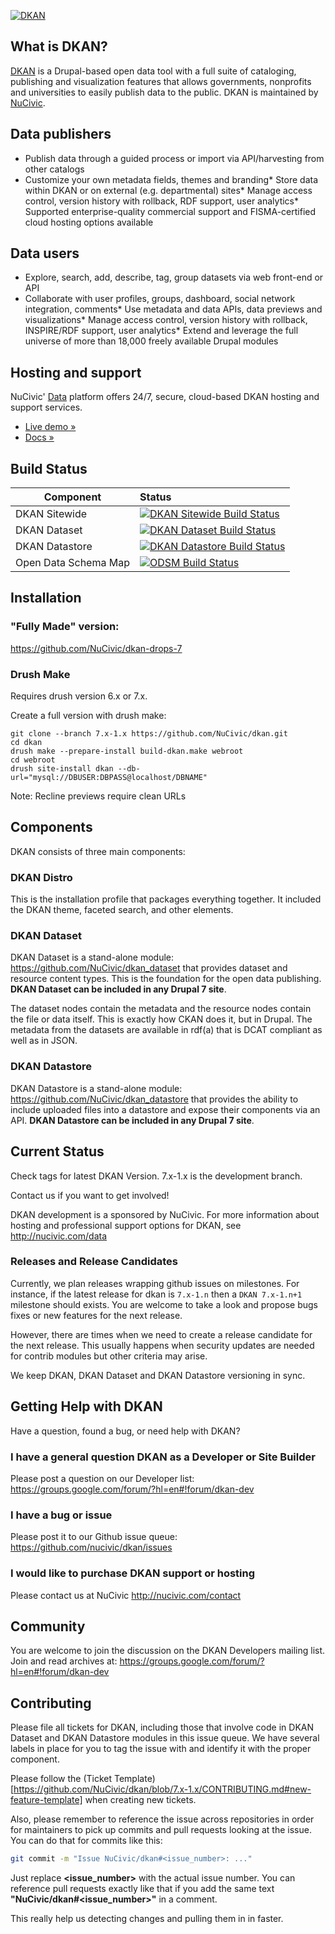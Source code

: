 
[![DKAN](http://f.cl.ly/items/3q3v120q0h1q2d2A3s3L/Screenshot%202014-04-29%2018.40.15.png)](http://nucivic.com/dkan)

## What is DKAN?

[DKAN](http://nucivic.com/dkan) is a Drupal-based open data tool with a full suite of cataloging, publishing and visualization features that allows governments, nonprofits and universities to easily publish data to the public. DKAN is maintained by [NuCivic](http://nucivic.com).

## Data publishers

*   Publish data through a guided process or import via API/harvesting from other catalogs
*   Customize your own metadata fields, themes and branding*   Store data within DKAN or on external (e.g. departmental) sites*   Manage access control, version history with rollback, RDF support, user analytics*   Supported enterprise-quality commercial support and FISMA-certified cloud hosting options available

## Data users

*   Explore, search, add, describe, tag, group datasets via web front-end or API
*   Collaborate with user profiles, groups, dashboard, social network integration, comments*   Use metadata and data APIs, data previews and visualizations*   Manage access control, version history with rollback, INSPIRE/RDF support, user analytics*   Extend and leverage the full universe of more than 18,000 freely available Drupal modules

## Hosting and support

NuCivic' [Data](http://nucivic.com/data/) platform offers 24/7, secure, cloud-based DKAN hosting and support services.

*   [ Live demo » ](http://demo.getdkan.com/)
*   [ Docs » ](http://docs.getdkan.com/)

## Build Status

| Component      | Status      |
|----------------|:------------|
| DKAN Sitewide  | [![DKAN Sitewide Build Status](https://circleci.com/gh/NuCivic/dkan.svg?style=svg)](https://circleci.com/gh/NuCivic/dkan) |
| DKAN Dataset   | [![DKAN Dataset Build Status](https://travis-ci.org/NuCivic/dkan_dataset.svg?branch=7.x-1.x)](https://travis-ci.org/NuCivic/dkan_dataset) |
| DKAN Datastore | [![DKAN Datastore Build Status](https://travis-ci.org/NuCivic/dkan_datastore.svg?branch=7.x-1.x)](https://travis-ci.org/NuCivic/dkan_datastore) |
| Open Data Schema Map | [![ODSM Build Status](https://travis-ci.org/NuCivic/open_data_schema_map.svg?branch=master)](https://travis-ci.org/NuCivic/open_data_schema_map) |

## Installation

### "Fully Made" version:

https://github.com/NuCivic/dkan-drops-7

### Drush Make

Requires drush version 6.x or 7.x.

Create a full version with drush make:

```
git clone --branch 7.x-1.x https://github.com/NuCivic/dkan.git
cd dkan
drush make --prepare-install build-dkan.make webroot
cd webroot
drush site-install dkan --db-url="mysql://DBUSER:DBPASS@localhost/DBNAME"
```

Note: Recline previews require clean URLs

## Components

DKAN consists of three main components:

### DKAN Distro

This is the installation profile that packages everything together. It included the DKAN theme, faceted search, and other elements.

### DKAN Dataset

DKAN Dataset is a stand-alone module: https://github.com/NuCivic/dkan_dataset that provides dataset and resource content types. This is the foundation for the open data publishing. **DKAN Dataset can be included in any Drupal 7 site**.

The dataset nodes contain the metadata and the resource nodes contain the file or data itself. This is exactly how CKAN does it, but in Drupal.  The metadata from the datasets are available in rdf(a) that is DCAT compliant as well as in JSON.

### DKAN Datastore

DKAN Datastore is a stand-alone module: https://github.com/NuCivic/dkan_datastore that provides the ability to include uploaded files into a datastore and expose their components via an API. **DKAN Datastore can be included in any Drupal 7 site**.

## Current Status

Check tags for latest DKAN Version. 7.x-1.x is the development branch.

Contact us if you want to get involved!

DKAN development is a sponsored by NuCivic. For more information about hosting and professional support options for DKAN, see http://nucivic.com/data

### Releases and Release Candidates

Currently, we plan releases wrapping github issues on milestones. For instance, if the latest release for dkan is ```7.x-1.n``` then a ```DKAN 7.x-1.n+1``` milestone should exists. You are welcome to take a look and propose bugs fixes or new features for the next release.

However, there are times when we need to create a release candidate for the next release. This usually happens when security updates are needed for contrib modules but other criteria may arise.

We keep DKAN, DKAN Dataset and DKAN Datastore versioning in sync.

## Getting Help with DKAN

Have a question, found a bug, or need help with DKAN?

### I have a general question DKAN as a Developer or Site Builder

Please post a question on our Developer list: https://groups.google.com/forum/?hl=en#!forum/dkan-dev

### I have a bug or issue

Please post it to our Github issue queue: https://github.com/nucivic/dkan/issues

### I would like to purchase DKAN support or hosting

Please contact us at NuCivic http://nucivic.com/contact

## Community

You are welcome to join the discussion on the DKAN Developers mailing list. Join and read archives at:
https://groups.google.com/forum/?hl=en#!forum/dkan-dev

## Contributing

Please file all tickets for DKAN, including those that involve code in DKAN Dataset and DKAN Datastore modules in this issue queue. We have several labels in place for you to tag the issue with and identify it with the proper component.

Please follow the (Ticket Template)[https://github.com/NuCivic/dkan/blob/7.x-1.x/CONTRIBUTING.md#new-feature-template] when creating new tickets.

Also, please remember to reference the issue across repositories in order for maintainers to pick up commits and pull requests looking at the issue. You can do that for commits like this:

```bash
git commit -m "Issue NuCivic/dkan#<issue_number>: ..."
```

Just replace **<issue_number>** with the actual issue number. You can reference pull requests exactly like that if you add the same text **"NuCivic/dkan#<issue_number>"** in a comment.

This really help us detecting changes and pulling them in in faster.
